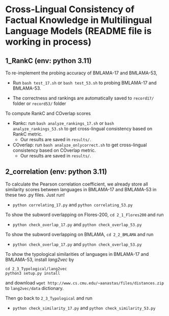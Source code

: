 Cross-Lingual Consistency of Factual Knowledge in Multilingual Language Models (README file is working in process)
=======
1_RankC (env: python 3.11)
------------
To re-implement the probing accuracy of BMLAMA-17 and BMLAMA-53,

- Run ``bash test_17.sh`` or ``bash test_53.sh`` to probing BMLAMA-17 and BMLAMA-53.
	
- The correctness and rankings are automatically saved to ``record17/`` folder or ``record53/`` folder

To compute RankC and COverlap scores

- Rankc: run ``bash analyze_rankings_17.sh`` or ``bash analyze_rankings_53.sh`` to get cross-lingual consistency based on RankC metric. 
	- Our results are saved in ``results/``.
- COverlap: run ``bash analyze_onlycorrect.sh`` to get cross-lingual consistency based on COverlap metric. 
	- Our results are saved in ``results/``.


2_correlation (env: python 3.11)
------------
To calculate the Pearson correlation coefficient, we already store all similarity scores between languages in BMLAMA-17 and BMLAMA-53 in these two .py files. Just run!

- ``python correlating_17.py`` and ``python correlating_53.py``

To show the subword overlapping on Flores-200, ``cd 2_1_Flores200`` and run

- ``python check_overlap_17.py`` and ``python check_overlap_53.py``

To show the subword overlapping on BMLAMA, ``cd 2_2_BMLAMA`` and run

- ``python check_overlap_17.py`` and ``python check_overlap_53.py``

To show the typological similarities of languages in BMLAMA-17 and BMLAMA-53, install *lang2vec* by

~~~~
cd 2_3_Typological/lang2vec
python3 setup.py install
~~~~

and download ``wget http://www.cs.cmu.edu/~aanastas/files/distances.zip`` to ``lang2vec/data`` dictionary.

Then go back to ``2_3_Typological`` and run

- ``python check_similarity_17.py`` and ``python check_similarity_53.py``
